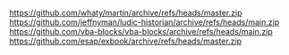 https://github.com/whaty/martin/archive/refs/heads/master.zip
https://github.com/jeffnyman/ludic-historian/archive/refs/heads/main.zip
https://github.com/vba-blocks/vba-blocks/archive/refs/heads/main.zip
https://github.com/esap/exbook/archive/refs/heads/master.zip
